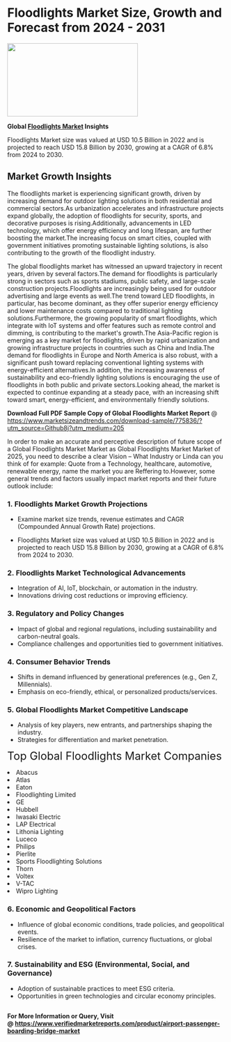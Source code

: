 <H1>Floodlights Market Size, Growth and Forecast from 2024 - 2031</H1><img class="aligncenter size-medium wp-image-584254" src="https://thirdeyenews.in/wp-content/uploads/2024/09/Global-Market-Research-300x168.jpeg" alt="" width="300" height="168" /><p><strong>Global&nbsp;<a href="https://www.marketsizeandtrends.com/download-sample/775836/?utm_source=Github8j?utm_medium=205">Floodlights Market</a> Insights</strong></p><p>Floodlights Market size was valued at USD 10.5 Billion in 2022 and is projected to reach USD 15.8 Billion by 2030, growing at a CAGR of 6.8% from 2024 to 2030.</p><p><h2>Market Growth Insights</h2> <p>The floodlights market is experiencing significant growth, driven by increasing demand for outdoor lighting solutions in both residential and commercial sectors.As urbanization accelerates and infrastructure projects expand globally, the adoption of floodlights for security, sports, and decorative purposes is rising.Additionally, advancements in LED technology, which offer energy efficiency and long lifespan, are further boosting the market.The increasing focus on smart cities, coupled with government initiatives promoting sustainable lighting solutions, is also contributing to the growth of the floodlight industry.</p> <p>The global floodlights market has witnessed an upward trajectory in recent years, driven by several factors.The demand for floodlights is particularly strong in sectors such as sports stadiums, public safety, and large-scale construction projects.Floodlights are increasingly being used for outdoor advertising and large events as well.The trend toward LED floodlights, in particular, has become dominant, as they offer superior energy efficiency and lower maintenance costs compared to traditional lighting solutions.Furthermore, the growing popularity of smart floodlights, which integrate with IoT systems and offer features such as remote control and dimming, is contributing to the market's growth.The Asia-Pacific region is emerging as a key market for floodlights, driven by rapid urbanization and growing infrastructure projects in countries such as China and India.The demand for floodlights in Europe and North America is also robust, with a significant push toward replacing conventional lighting systems with energy-efficient alternatives.In addition, the increasing awareness of sustainability and eco-friendly lighting solutions is encouraging the use of floodlights in both public and private sectors.Looking ahead, the market is expected to continue expanding at a steady pace, with an increasing shift toward smart, energy-efficient, and environmentally friendly solutions.</p><p><span class=""><strong>Download Full PDF Sample Copy of Global Floodlights Market Report</strong> @ <a href="https://www.marketsizeandtrends.com/download-sample/775836/?utm_source=Github8j?utm_medium=205" target="_blank">https://www.marketsizeandtrends.com/download-sample/775836/?utm_source=Github8j?utm_medium=205</a></span></p><p>In order to make an accurate and perceptive description of future scope of a Global&nbsp;Floodlights Market Market as Global&nbsp;Floodlights Market Market of 2025, you need to describe a clear Vision &ndash; What Industry or Linda can you think of for example: Quote from a Technology, healthcare, automotive, renewable energy, name the market you are Reffering to.However, some general trends and factors usually impact market reports and their future outlook include:</p><h3>1.&nbsp;<strong>Floodlights Market Growth Projections</strong></h3><ul><li>Examine market size trends, revenue estimates and CAGR (Compounded Annual Growth Rate) projections.</li><li><p>Floodlights Market size was valued at USD 10.5 Billion in 2022 and is projected to reach USD 15.8 Billion by 2030, growing at a CAGR of 6.8% from 2024 to 2030.</p></li></ul><h3>2.&nbsp;<strong>Floodlights Market Technological Advancements</strong></h3><ul><li>Integration of AI, IoT, blockchain, or automation in the industry.</li><li>Innovations driving cost reductions or improving efficiency.</li></ul><h3>3.&nbsp;<strong>Regulatory and Policy Changes</strong></h3><ul><li>Impact of global and regional regulations, including sustainability and carbon-neutral goals.</li><li>Compliance challenges and opportunities tied to government initiatives.</li></ul><h3>4.&nbsp;<strong>Consumer Behavior Trends</strong></h3><ul><li>Shifts in demand influenced by generational preferences (e.g., Gen Z, Millennials).</li><li>Emphasis on eco-friendly, ethical, or personalized products/services.</li></ul><h3>5.&nbsp;<strong>Global Floodlights Market Competitive Landscape</strong></h3><ul><li>Analysis of key players, new entrants, and partnerships shaping the industry.</li><li>Strategies for differentiation and market penetration.</li></ul><p data-pm-slice="1 1 []"><span style="color: inherit; font-family: inherit; font-size: 25px;">Top Global Floodlights Market Companies</span></p><div class="" data-test-id=""><p><li>Abacus</li><li> Atlas</li><li> Eaton</li><li> Floodlighting Limited</li><li> GE</li><li> Hubbell</li><li> Iwasaki Electric</li><li> LAP Electrical</li><li> Lithonia Lighting</li><li> Luceco</li><li> Philips</li><li> Pierlite</li><li> Sports Floodlighting Solutions</li><li> Thorn</li><li> Voltex</li><li> V-TAC</li><li> Wipro Lighting</li></p></div><h3>6.&nbsp;<strong>Economic and Geopolitical Factors</strong></h3><ul><li>Influence of global economic conditions, trade policies, and geopolitical events.</li><li>Resilience of the market to inflation, currency fluctuations, or global crises.</li></ul><h3>7.&nbsp;<strong>Sustainability and ESG (Environmental, Social, and Governance)</strong></h3><ul><li>Adoption of sustainable practices to meet ESG criteria.</li><li>Opportunities in green technologies and circular economy principles.</li></ul><h2><strong style="font-size: 14px;">For More Information or Query, Visit @&nbsp;</strong><a style="background-color: #ffffff; font-size: 14px;" href="https://www.marketsizeandtrends.com/report/floodlights-market/" target="_blank">https://www.verifiedmarketreports.com/product/airport-passenger-boarding-bridge-market</a></h2>